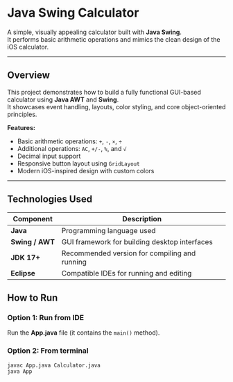 # Java Swing Calculator

A simple, visually appealing calculator built with **Java Swing**.  
It performs basic arithmetic operations and mimics the clean design of the iOS calculator.

---

## Overview

This project demonstrates how to build a fully functional GUI-based calculator using **Java AWT** and **Swing**.  
It showcases event handling, layouts, color styling, and core object-oriented principles.

**Features:**
- Basic arithmetic operations: `+`, `-`, `×`, `÷`
- Additional operations: `AC`, `+/-`, `%`, and `√`
- Decimal input support
- Responsive button layout using `GridLayout`
- Modern iOS-inspired design with custom colors

---

## Technologies Used

| Component | Description |
|------------|-------------|
| **Java** | Programming language used |
| **Swing / AWT** | GUI framework for building desktop interfaces |
| **JDK 17+** | Recommended version for compiling and running |
| **Eclipse** | Compatible IDEs for running and editing |


## How to Run

### Option 1: Run from IDE
Run the **App.java** file (it contains the `main()` method).

### Option 2: From terminal
```bash
javac App.java Calculator.java
java App

